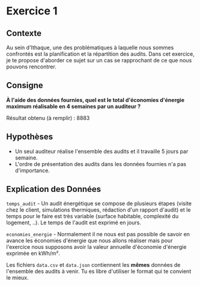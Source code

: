 # Exercice 1

## Contexte

Au sein d'Ithaque, une des problématiques à laquelle nous sommes confrontés est la planification et la répartition des audits.
Dans cet exercice, je te propose d'aborder ce sujet sur un cas se rapprochant de ce que nous pouvons rencontrer.

## Consigne

**À l'aide des données fournies, quel est le total d'économies d'énergie maximum réalisable en 4 semaines par un auditeur ?**

Résultat obtenu (à remplir) :   8883


## Hypothèses

- Un seul auditeur réalise l'ensemble des audits et il travaille 5 jours par semaine.
- L'ordre de présentation des audits dans les données fournies n'a pas d'importance.

## Explication des Données

`temps_audit` - Un audit énergétique se compose de plusieurs étapes (visite chez le client, simulations thermiques, rédaction d'un rapport d'audit) et le temps pour le faire est très variable (surface habitable, complexité du logement, ..). Le temps de l'audit est exprimé en jours.

`economies_energie` - Normalement il ne nous est pas possible de savoir en avance les économies d'énergie que nous allons réaliser mais pour l'exercice nous supposons avoir la valeur annuelle d'économie d'énergie exprimée en kWh/m².

Les fichiers `data.csv` et `data.json` contiennent les **mêmes** données de l'ensemble des audits à venir.
Tu es libre d'utiliser le format qui te convient le mieux.

